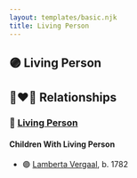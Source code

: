 ```yaml
---
layout: templates/basic.njk
title: Living Person
---
```

## 🟣 Living Person

## 👩‍❤️‍👨 Relationships

### 🔵 [Living Person](/people/4/40250560)

#### Children With Living Person
* 🟣 [Lamberta Vergaal](/people/9/91282624), b. 1782